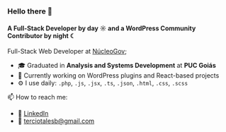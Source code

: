 ### Hello there 👋

#### A Full-Stack Developer by day ☼ and a WordPress Community Contributor by night ☾

Full-Stack Web Developer at [NúcleoGov](https://nucleogov.com.br);<br>

- 🎓 Graduated in **Analysis and Systems Development** at **PUC Goiás**
- 🌱 Currently working on WordPress plugins and React-based projects
- ⚙️ I use daily: `.php`, `.js`, `.jsx`, `.ts`, `.json`, `.html`, `.css`, `.scss`<br>

📫 How to reach me:

- 💼 [LinkedIn](https://www.linkedin.com/in/terciotales)
- 📧 terciotalesb@gmail.com
